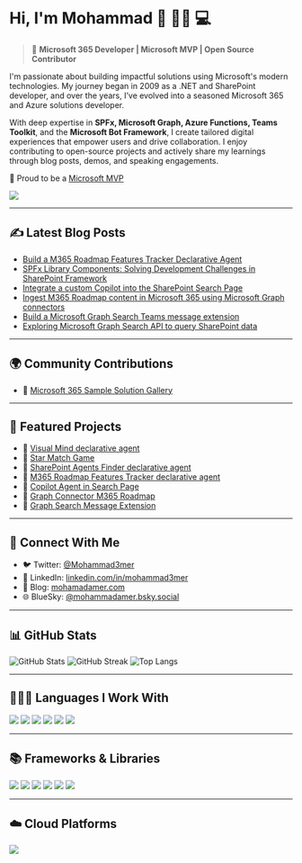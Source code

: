 # Hi, I'm Mohammad 👋 🚴🏃 💻

> 🎯 **Microsoft 365 Developer | Microsoft MVP | Open Source Contributor**

I'm passionate about building impactful solutions using Microsoft's modern technologies. My journey began in 2009 as a .NET and SharePoint developer, and over the years, I’ve evolved into a seasoned Microsoft 365 and Azure solutions developer.

With deep expertise in **SPFx, Microsoft Graph, Azure Functions, Teams Toolkit**, and the **Microsoft Bot Framework**, I create tailored digital experiences that empower users and drive collaboration. I enjoy contributing to open-source projects and actively share my learnings through blog posts, demos, and speaking engagements.

🏅 Proud to be a [Microsoft MVP](https://mvp.microsoft.com/en-US/mvp/profile/70c07471-e35b-4100-97de-5df691ed2b24)

![](https://api.visitorbadge.io/api/VisitorHit?user=mohammadamer&repo=github-visitors-badge&countColor=%237B1E7A)

---

## ✍️ Latest Blog Posts

<!--START_SECTION:feed-->
* [Build a M365 Roadmap Features Tracker Declarative Agent](https://mohamadamer.com/blog/microsoft365/2025-02-19-Build-M365-Roadmap-Features-Tracker-Declarative-Agent/)
* [SPFx Library Components: Solving Development Challenges in SharePoint Framework](https://mohamadamer.com/blog/microsoft365/2025-01-02-SPFx-Library-Components-Solving-Development-Challenges-in-SharePoint-Framework/)
* [Integrate a custom Copilot into the SharePoint Search Page](https://mohamadamer.com/blog/microsoft365/2024-08-06-Integrating-a-custom-copilot-into-the-SharePoint-Search-Page/)
* [Ingest M365 Roadmap content in Microsoft 365 using Microsoft Graph connectors](https://mohamadamer.com/blog/microsoft365/2024-02-18-Ingest-M365-Roadmap-Content-in-Microsoft-365-Using-Microsoft-Graph-Connectors/)
* [Build a Microsoft Graph Search Teams message extension](https://mohamadamer.com/blog/microsoft365/2024-01-16-Microsoft-Graph-Search-Teams-message-extension/)
* [Exploring Microsoft Graph Search API to query SharePoint data](https://mohamadamer.com/blog/microsoft365/2023-12-02-Exploring-Microsoft-Graph-Search-API-to-query-SharePoint-data/)
<!--END_SECTION:feed-->

---

## 🌍 Community Contributions

* 🧩 [Microsoft 365 Sample Solution Gallery](https://adoption.microsoft.com/en-us/sample-solution-gallery/mohammadamer/)

---

## 📌 Featured Projects

* 🧩 [Visual Mind declarative agent](https://github.com/mohammadamer/da-visual-mind-agent)
* 🧩 [Star Match Game](https://github.com/mohammadamer/react-star-match)
* 🧩 [SharePoint Agents Finder declarative agent](https://github.com/mohammadamer/da-sharepoint-agents-finder)
* 🧩 [M365 Roadmap Features Tracker declarative agent](https://github.com/mohammadamer/m365-roadmap-features-tracker-da-agent)
* 🧩 [Copilot Agent in Search Page](https://github.com/mohammadamer/copilot-in-search-page)
* 🧩 [Graph Connector M365 Roadmap](https://github.com/mohammadamer/GraphConnectorM365RoadMap)
* 🧩 [Graph Search Message Extension](https://github.com/mohammadamer/msgext-graph-search)
---

## 🔗 Connect With Me

- 🐦 Twitter: [@Mohammad3mer](https://twitter.com/Mohammad3mer)
- 💼 LinkedIn: [linkedin.com/in/mohammad3mer](https://www.linkedin.com/in/mohammad3mer/)
- 📝 Blog: [mohamadamer.com](https://mohamadamer.com/)
- 🌐 BlueSky: [@mohammadamer.bsky.social](https://bsky.app/profile/mohammadamer.bsky.social)

---

## 📊 GitHub Stats

![GitHub Stats](https://github-readme-stats.vercel.app/api?username=mohammadamer&show_icons=true&theme=radical)
![GitHub Streak](https://streak-stats.demolab.com?user=mohammadamer&theme=radical)
![Top Langs](https://github-readme-stats.vercel.app/api/top-langs/?username=mohammadamer&layout=compact&theme=radical)

---

## 👨🏻‍💻 Languages I Work With

<p>
  <img src="https://img.shields.io/badge/C%23-239120?style=for-the-badge&logo=c-sharp&logoColor=white"/>
  <img src="https://img.shields.io/badge/TypeScript-007ACC?style=for-the-badge&logo=typescript&logoColor=white"/>
  <img src="https://img.shields.io/badge/JavaScript-323330?style=for-the-badge&logo=javascript&logoColor=F7DF1E"/>
  <img src="https://img.shields.io/badge/HTML5-E34F26?style=for-the-badge&logo=html5&logoColor=white"/>
  <img src="https://img.shields.io/badge/CSS3-1572B6?style=for-the-badge&logo=css3&logoColor=white"/>
  <img src="https://img.shields.io/badge/JSON-5E5C5C?style=for-the-badge&logo=json&logoColor=white"/>
</p>

---

## 📚 Frameworks & Libraries

<p>
  <img src="https://img.shields.io/badge/.NET-512BD4?style=for-the-badge&logo=dotnet&logoColor=white"/>
  <img src="https://img.shields.io/badge/SPFx-008272?style=for-the-badge&logo=sharepoint&logoColor=white"/>
  <img src="https://img.shields.io/badge/React-20232A?style=for-the-badge&logo=react&logoColor=61DAFB"/>
  <img src="https://img.shields.io/badge/Bootstrap-563D7C?style=for-the-badge&logo=bootstrap&logoColor=white"/>
  <img src="https://img.shields.io/badge/SASS-hotpink.svg?style=for-the-badge&logo=SASS&logoColor=white"/>
  <img src="https://img.shields.io/badge/jQuery-0769AD?style=for-the-badge&logo=jquery&logoColor=white"/>
</p>

---

## ☁️ Cloud Platforms

<p>
  <img src="https://img.shields.io/badge/Azure-0078D4?style=for-the-badge&logo=azure-devops&logoColor=white"/>
</p>
